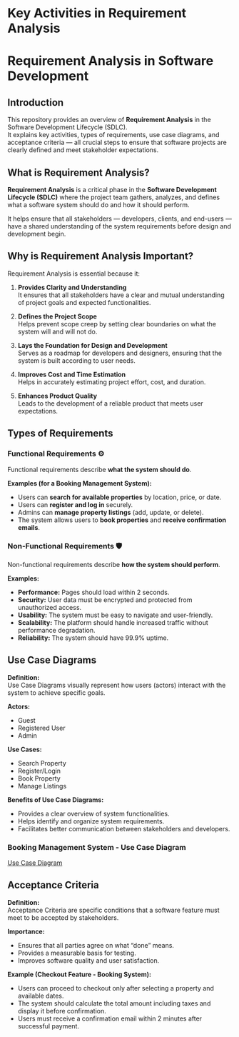 # Key Activities in Requirement Analysis 


# Requirement Analysis in Software Development

## Introduction
This repository provides an overview of **Requirement Analysis** in the Software Development Lifecycle (SDLC).  
It explains key activities, types of requirements, use case diagrams, and acceptance criteria — all crucial steps to ensure that software projects are clearly defined and meet stakeholder expectations.

## What is Requirement Analysis?

**Requirement Analysis** is a critical phase in the **Software Development Lifecycle (SDLC)** where the project team gathers, analyzes, and defines what a software system should do and how it should perform.

It helps ensure that all stakeholders — developers, clients, and end-users — have a shared understanding of the system requirements before design and development begin.
## Why is Requirement Analysis Important?

Requirement Analysis is essential because it:

1. **Provides Clarity and Understanding**  
   It ensures that all stakeholders have a clear and mutual understanding of project goals and expected functionalities.

2. **Defines the Project Scope**  
   Helps prevent scope creep by setting clear boundaries on what the system will and will not do.

3. **Lays the Foundation for Design and Development**  
   Serves as a roadmap for developers and designers, ensuring that the system is built according to user needs.

4. **Improves Cost and Time Estimation**  
   Helps in accurately estimating project effort, cost, and duration.

5. **Enhances Product Quality**  
   Leads to the development of a reliable product that meets user expectations.

## Types of Requirements

### Functional Requirements ⚙️
Functional requirements describe **what the system should do**.

**Examples (for a Booking Management System):**
- Users can **search for available properties** by location, price, or date.
- Users can **register and log in** securely.
- Admins can **manage property listings** (add, update, or delete).
- The system allows users to **book properties** and **receive confirmation emails**.

### Non-Functional Requirements 🛡️
Non-functional requirements describe **how the system should perform**.

**Examples:**
- **Performance:** Pages should load within 2 seconds.
- **Security:** User data must be encrypted and protected from unauthorized access.
- **Usability:** The system must be easy to navigate and user-friendly.
- **Scalability:** The platform should handle increased traffic without performance degradation.
- **Reliability:** The system should have 99.9% uptime.


## Use Case Diagrams

**Definition:**  
Use Case Diagrams visually represent how users (actors) interact with the system to achieve specific goals.

**Actors:**
- Guest
- Registered User
- Admin

**Use Cases:**
- Search Property
- Register/Login
- Book Property
- Manage Listings

**Benefits of Use Case Diagrams:**
- Provides a clear overview of system functionalities.
- Helps identify and organize system requirements.
- Facilitates better communication between stakeholders and developers.

### Booking Management System - Use Case Diagram

[Use Case Diagram](alx-booking-uc.png)


## Acceptance Criteria 

**Definition:**  
Acceptance Criteria are specific conditions that a software feature must meet to be accepted by stakeholders.

**Importance:**
- Ensures that all parties agree on what “done” means.
- Provides a measurable basis for testing.
- Improves software quality and user satisfaction.

**Example (Checkout Feature - Booking System):**
- Users can proceed to checkout only after selecting a property and available dates.
- The system should calculate the total amount including taxes and display it before confirmation.
- Users must receive a confirmation email within 2 minutes after successful payment.



